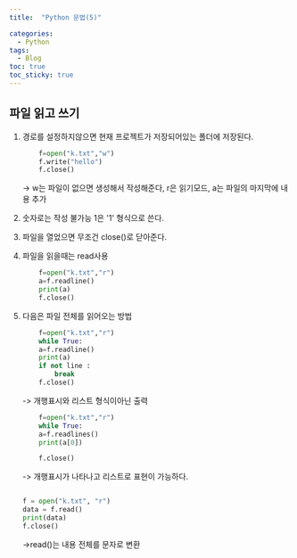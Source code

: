 ```yaml
---
title:  "Python 문법(5)"

categories:
  - Python
tags:
  - Blog
toc: true
toc_sticky: true
---
```


## 파일 읽고 쓰기

1. 경로를 설정하지않으면 현재 프로젝트가 저장되어있는 폴더에 저장된다.
    ```python
        f=open("k.txt","w")
        f.write("hello")
        f.close()
    ```
    -> w는 파일이 없으면 생성해서 작성해준다, r은 읽기모드, a는 파일의 마지막에 내용 추가

2. 숫자로는 작성 불가능 1은 '1' 형식으로 쓴다.

3. 파일을 열었으면 무조건 close()로 닫아준다.

4. 파일을 읽을때는 read사용

    ```python
        f=open("k.txt","r")
        a=f.readline()
        print(a)
        f.close()
    ```
5. 다음은 파일 전체를 읽어오는 방법

    ```python
        f=open("k.txt","r")
        while True:
        a=f.readline()
        print(a)
        if not line :
            break
        f.close()
    ```
    -> 개행표시와 리스트 형식이아닌 출력

    ```python
        f=open("k.txt","r")
        while True:
        a=f.readlines()
        print(a[0])

        f.close()
    ```
    -> 개행표시가 나타나고 리스트로 표현이 가능하다.

    ```python

    f = open("k.txt", "r")
    data = f.read()
    print(data)
    f.close()

    ```
    ->read()는 내용 전체를 문자로 변환

